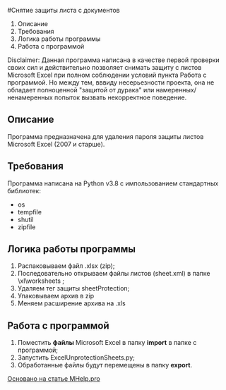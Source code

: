 #Снятие защиты листа с документов


1. Описание
2. Требования
3. Логика работы программы
4. Работа с программой

Disclaimer:
Данная программа написана в качестве первой проверки своих сил и действительно позволяет снимать защиту с листов Microsoft Excel при полном соблюдении условий пункта Работа с программой.
Но между тем, вввиду несерьезности проекта, она не обладает полноценной "защитой от дурака" или намеренных/ненамеренных попыток вызвать некорректное поведение.  


## Описание

Программа предназначена для удаления пароля защиты листов Microsoft Excel (2007 и старше).

## Требования

Программа написана на Python v3.8 с импользованием стандартных библиотек:
* os
* tempfile
* shutil
* zipfile

## Логика работы программы

1. Распаковываем файл .xlsx (zip);
2. Последовательно открываем файлы листов (sheet.xml) в папке \xl\worksheets ;
3. Удаляем тег защиты sheetProtection;
4. Упаковываем архив в zip
5. Меняем расширение архива на .xls

## Работа с программой

1. Поместить **файлы** Microsoft Excel в папку **import** в папке с программой;
2. Запустить ExcelUnprotectionSheets.py;
3. Обработанные файлы будут перемещены в папку **export**. 

[Основано на статье MHelp.pro](https://mhelp.pro/ru/kak-snyat-zashchitu-stranitsy-excel/)